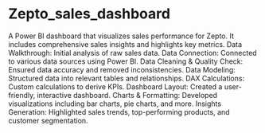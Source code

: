 # Zepto_sales_dashboard
A Power BI dashboard that visualizes sales performance for Zepto. It includes comprehensive sales insights and highlights key metrics.
Data Walkthrough: Initial analysis of raw sales data.
Data Connection: Connected to various data sources using Power BI.
Data Cleaning & Quality Check: Ensured data accuracy and removed inconsistencies.
Data Modeling: Structured data into relevant tables and relationships.
DAX Calculations: Custom calculations to derive KPIs.
Dashboard Layout: Created a user-friendly, interactive dashboard.
Charts & Formatting: Developed visualizations including bar charts, pie charts, and more.
Insights Generation: Highlighted sales trends, top-performing products, and customer segmentation.
